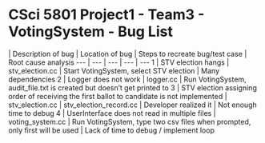 # CSci 5801 Project1 - Team3 - VotingSystem - Bug List

| Description of bug | Location of bug | Steps to recreate bug/test case | Root cause analysis
--- | --- | --- | --- | ---
1 | STV election hangs | stv_election.cc | Start VotingSystem, select STV election | Many dependencies
2 | Logger does not work | logger.cc | Run VotingSystem, audit_file.txt is created but doesn’t get printed to
3 | STV election assigning order of receiving the first ballot to candidate is not implemented | stv_election.cc | stv_election_record.cc | Developer realized it | Not enough time to debug
4 | UserInterface does not read in multiple files | voting_system.cc | Run VotingSystem, type two csv files when prompted, only first will be used | Lack of time to debug / implement loop
